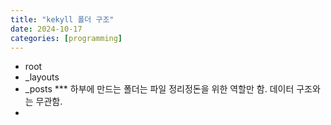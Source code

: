 ```yaml
---
title: "kekyll 폴더 구조"
date: 2024-10-17
categories: [programming]
---
```

* root
* _layouts
* _posts
*** 하부에 만드는 폴더는 파일 정리정돈을 위한 역할만 함. 데이터 구조와는 무관함.
* 
